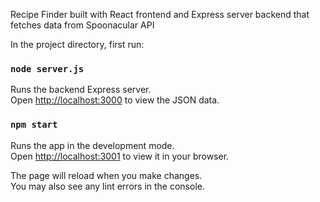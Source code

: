 Recipe Finder built with React frontend and Express server backend that fetches data from Spoonacular API

In the project directory, first run:

### `node server.js`

Runs the backend Express server.\
Open [http://localhost:3000](http://localhost:3000) to view the JSON data.


### `npm start`

Runs the app in the development mode.\
Open [http://localhost:3001](http://localhost:3001) to view it in your browser.

The page will reload when you make changes.\
You may also see any lint errors in the console.



